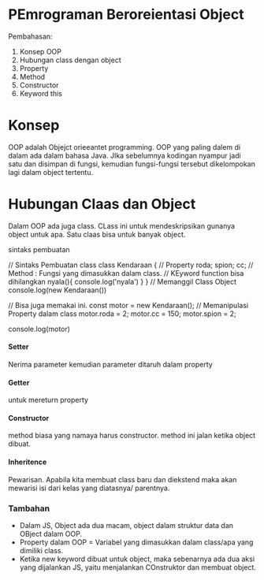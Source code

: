 # PEmrograman Beroreientasi Object

Pembahasan:

1. Konsep OOP
2. Hubungan class dengan object
3. Property
4. Method
5. Constructor
6. Keyword this

# Konsep

OOP adalah Objejct orieeantet programming. OOP yang paling dalem di dalam ada dalam bahasa Java. JIka sebelumnya kodingan nyampur jadi satu dan disimpan di fungsi, kemudian fungsi-fungsi tersebut dikelompokan lagi dalam object tertentu. 

# Hubungan Claas dan Object

Dalam OOP ada juga class. CLass ini untuk mendeskripsikan gunanya object untuk apa. Satu claas bisa untuk banyak object.

sintaks pembuatan

// Sintaks Pembuatan class
class Kendaraan {
    // Property
    roda;
    spion;
    cc;
    // Method : Fungsi yang dimasukkan dalam class.
    // KEyword function bisa dihilangkan
    nyala(){
        console.log('nyala')
    }
}
// Memanggil Class Object
console.log(new Kendaraan())

// Bisa juga memakai ini.
const motor = new Kendaraan();
// Memanipulasi Property dalam class
motor.roda = 2;
motor.cc = 150;
motor.spion = 2;

console.log(motor)


#### Setter
Nerima parameter kemudian parameter ditaruh dalam property

#### Getter
untuk mereturn property

#### Constructor
method biasa yang namaya harus constructor. method ini jalan ketika object dibuat.

#### Inheritence

Pewarisan. Apabila kita membuat class baru dan diekstend maka akan mewarisi isi dari kelas yang diatasnya/ parentnya.

### Tambahan

- Dalam JS, Object ada dua macam, object dalam struktur data dan OBject dalam OOP.
- Property dalam OOP = Variabel yang dimasukkan dalam class/apa yang dimiliki class.
- Ketika new keyword dibuat untuk object, maka sebenarnya ada dua aksi yang dijalankan JS, yaitu menjalankan COnstruktor dan membuat object.
